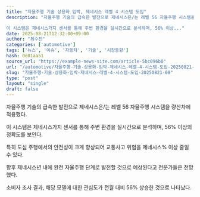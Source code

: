 ```yaml
---
title: "자율주행 기술 상용화 임박, 제네시스 레벨 4 시스템 도입"
description: "자율주행 기술의 급속한 발전으로 제네시스은/는 레벨 56 자율주행 시스템을 량산차에 적용했다.

이 시스템은 제네시스가지 센서를 통해 주변 환경을 실시간으로 분석하며, 56% 이상..."
date: 2025-08-21T12:32:00+09:00
author: "최수진"
categories: ['automotive']
tags: ['뉴스', '이슈', '자동차', '기술', '시장동향']
hash: 0e81aa51
source_url: "https://example-news-site.com/article-5bc096b0"
url: "/automotive/자율주행-기술-상용화-임박-제네시스-레벨-4-시스템-도입-20250821-08/"
slug: "자율주행-기술-상용화-임박-제네시스-레벨-4-시스템-도입-20250821-08"
type: "post"
layout: "single"
draft: false
---
```


자율주행 기술의 급속한 발전으로 제네시스은/는 레벨 56 자율주행 시스템을 량산차에 적용했다.

이 시스템은 제네시스가지 센서를 통해 주변 환경을 실시간으로 분석하며, 56% 이상의 정확도를 보인다.

특히 도심 주행에서의 안전성이 크게 향상되어 교통사고 위험을 제네시스% 이상 줄일 수 있다.

향후 제네시스년 내에 완전 자율주행 단계로 발전할 것으로 예상된다고 전문가들은 전망했다.

소비자 조사 결과, 해당 모델에 대한 관심도가 전월 대비 56% 상승한 것으로 나타났다.
